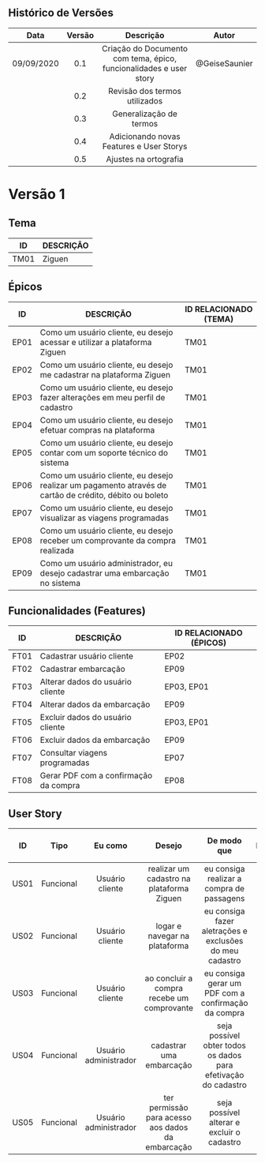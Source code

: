 ## Histórico de Versões

| Data       | Versão | Descrição            |         Autor             |
|:----------:|:------:|:--------------------:|:-------------------------:|
| 09/09/2020 | 0.1 | Criação do Documento com tema, épico, funcionalidades e user story  | @GeiseSaunier |
|  | 0.2 | Revisão dos termos utilizados  | |
|  | 0.3 | Generalização de termos  |  |
|  | 0.4 | Adicionando novas Features e User Storys  |  |
|  | 0.5 | Ajustes na ortografia  |  |

# Versão 1

## Tema
| ID | DESCRIÇÃO |
|----|-----------|
|TM01| Ziguen|

## Épicos
| ID | DESCRIÇÃO | ID RELACIONADO (TEMA) |
|----|-----------|----------------|
| EP01 | Como um usuário cliente, eu desejo acessar e utilizar a plataforma Ziguen | TM01 |
| EP02 | Como um usuário cliente, eu desejo me cadastrar na plataforma Ziguen | TM01 |
| EP03 | Como um usuário cliente, eu desejo fazer alterações em meu perfil de cadastro | TM01 |
| EP04 | Como um usuário cliente, eu desejo efetuar compras na plataforma | TM01 |
| EP05 | Como um usuário cliente, eu desejo contar com um soporte técnico do sistema | TM01 |
| EP06 | Como um usuário cliente, eu desejo realizar um pagamento através de cartão de crédito, débito ou boleto | TM01 |
| EP07 | Como um usuário cliente, eu desejo visualizar as viagens programadas | TM01 |
| EP08 | Como um usuário cliente, eu desejo receber um comprovante da compra realizada | TM01 |
| EP09 | Como um usuário administrador, eu desejo cadastrar uma embarcação no sistema | TM01 |

## Funcionalidades (Features)
| ID | DESCRIÇÃO | ID RELACIONADO (ÉPICOS) |
|----|-----------|----------------|
| FT01 | Cadastrar usuário cliente | EP02 |
| FT02 | Cadastrar embarcação | EP09 |
| FT03 | Alterar dados do usuário cliente | EP03, EP01 |
| FT04 | Alterar dados da embarcação | EP09 |
| FT05 | Excluir dados do usuário cliente | EP03, EP01 |
| FT06 | Excluir dados da embarcação | EP09 |
| FT07 | Consultar viagens programadas | EP07 |
| FT08 | Gerar PDF com a confirmação da compra | EP08 |

## User Story

|    ID   |      Tipo     |     Eu como    |      Desejo       | De modo que | Prioridade | Status    | ID RELACIONADO (FEATURES) |
|:-------:|:-------------:|:--------------:|:-----------------:|:-----------:|:----------:|:---------:|:-------------------------------:|
|    US01    |   Funcional   | Usuário cliente       | realizar um cadastro na plataforma Ziguen | eu consiga realizar a compra de passagens| Alta | To Do | FT01 |
|    US02    |   Funcional   | Usuário cliente       | logar e navegar na plataforma | eu consiga fazer aletrações e exclusões do meu cadastro | Alta | To Do | FT03 |
|    US03    |   Funcional   | Usuário cliente       | ao concluir a compra recebe um comprovante | eu consiga gerar um PDF com a confirmação da compra | Alta | To Do | FT03 |
|    US04    |   Funcional   | Usuário administrador       |  cadastrar uma embarcação |   seja possível obter todos os dados para efetivação do cadastro   | Alta | To Do | FT02 |
|    US05   |   Funcional   | Usuário administrador      | ter permissão para acesso aos dados da embarcação | seja possível alterar e excluir o cadastro | Alta | To Do | FT01 |


